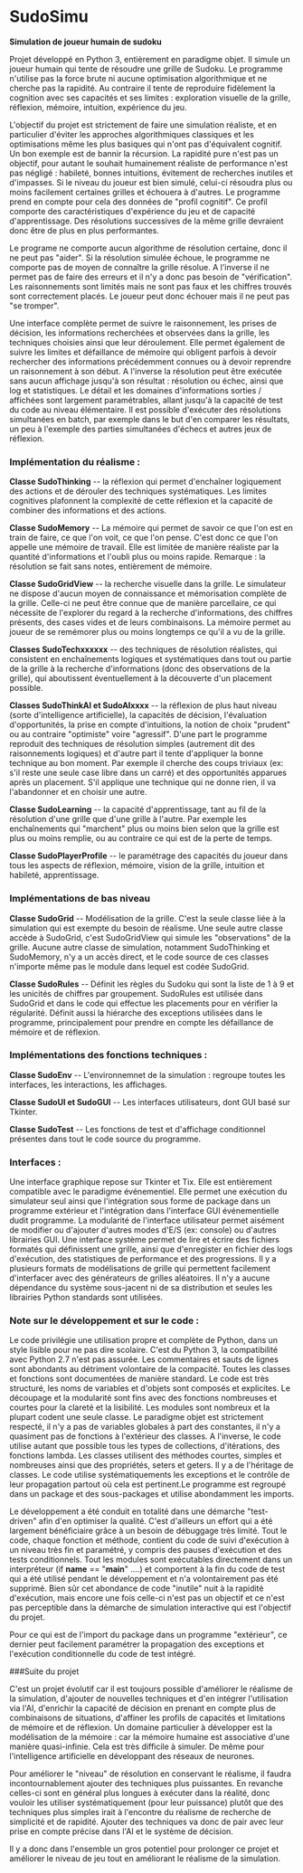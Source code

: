 # SudoSimu
**Simulation de joueur humain de sudoku**

Projet développé en Python 3, entièrement en paradigme objet. Il simule un joueur humain qui tente de résoudre une grille de Sudoku. Le programme n'utilise pas la force brute ni aucune optimisation algorithmique et ne cherche pas la rapidité. Au contraire il tente de reproduire fidèlement la cognition avec ses capacités et ses limites : exploration visuelle de la grille, réflexion, mémoire, intuition, expérience du jeu.

L'objectif du projet est strictement de faire une simulation réaliste, et en particulier d'éviter les approches algorithmiques classiques et les optimisations même les plus basiques qui n'ont pas d'équivalent cognitif. Un bon exemple est de bannir la récursion. La rapidité pure n'est pas un objectif, pour autant le souhait humainement réaliste de performance n'est pas négligé : habileté, bonnes intuitions, évitement de recherches inutiles et d'impasses.
Si le niveau du joueur est bien simulé, celui-ci résoudra plus ou moins facilement certaines grilles et échouera à d'autres. Le programme prend en compte pour cela des données de "profil cognitif". Ce profil comporte des caractéristiques d'expérience du jeu et de capacité d'apprentissage. Des résolutions successives de la même grille devraient donc être de plus en plus performantes.

Le programe ne comporte aucun algorithme de résolution certaine, donc il ne peut pas "aider". Si la résolution simulée échoue, le programme ne comporte pas de moyen de connaître la grille résolue. A l'inverse il ne permet pas de faire des erreurs et il n'y a donc pas besoin de "vérification". Les raisonnements sont limités mais ne sont pas faux et les chiffres trouvés sont correctement placés. Le joueur peut donc échouer mais il ne peut pas "se tromper".

Une interface complète permet de suivre le raisonnement, les prises de décision, les informations recherchées et observées dans la grille, les techniques choisies ainsi que leur déroulement. Elle permet également de suivre les limites et défaillance de mémoire qui obligent parfois à devoir rechercher des informations précédemment connues ou à devoir reprendre un raisonnement à son début. A l'inverse la résolution peut être exécutée sans aucun affichage jusqu'à son résultat : résolution ou échec, ainsi que log et statistiques. Le détail et les domaines d'informations sorties / affichées sont largement paramétrables, allant jusqu'à la capacité de test du code au niveau élémentaire. 
Il est possible d'exécuter des résolutions simultanées en batch, par exemple dans le but d'en comparer les résultats, un peu à l'exemple des parties simultanées d'échecs et autres jeux de réflexion.

### Implémentation du réalisme :

**Classe SudoThinking** -- la réflexion qui permet d'enchaîner logiquement des actions et de dérouler des techniques systématiques. Les limites cognitives plafonnent la complexité de cette réflexion et la capacité de combiner des informations et des actions.

**Classe SudoMemory** -- La mémoire qui permet de savoir ce que l'on est en train de faire, ce que l'on voit, ce que l'on pense. C'est donc ce que l'on appelle une mémoire de travail. Elle est limitée de manière réaliste par la quantité d'informations et l'oubli plus ou moins rapide.
Remarque : la résolution se fait sans notes, entièrement de mémoire.

**Classe SudoGridView** -- la recherche visuelle dans la grille. Le simulateur ne dispose d'aucun moyen de connaissance et mémorisation complète de la grille. Celle-ci ne peut être connue que de manière parcellaire, ce qui nécessite de l'explorer du regard à la recherche d'informations, des chiffres présents, des cases vides et de leurs combinaisons. La mémoire permet au joueur de se remémorer plus ou moins longtemps ce qu'il a vu de la grille.

**Classes SudoTechxxxxxx** -- des techniques de résolution réalistes, qui consistent en enchaînements logiques et systématiques dans tout ou partie de la grille à la recherche d'informations (donc des observations de la grille), qui aboutissent éventuellement à la découverte d'un placement possible.

**Classes SudoThinkAI et SudoAIxxxx** -- la réflexion de plus haut niveau (sorte d'intelligence artificielle), la capacités de décision, l'évaluation d'opportunités, la prise en compte d'intuitions, la notion de choix "prudent" ou au contraire "optimiste" voire "agressif". D'une part le programme reproduit des techniques de résolution simples (autrement dit des raisonnements logiques) et d'autre part il tente d'appliquer la bonne technique au bon moment. Par exemple il cherche des coups triviaux (ex: s'il reste une seule case libre dans un carré) et des opportunités apparues après un placement. S'il applique une technique qui ne donne rien, il va l'abandonner et en choisir une autre.

**Classe SudoLearning** -- la capacité d'apprentissage, tant au fil de la résolution d'une grille que d'une grille à l'autre. Par exemple les enchaînements qui "marchent" plus ou moins bien selon que la grille est plus ou moins remplie, ou au contraire ce qui est de la perte de temps.

**Classe SudoPlayerProfile** -- le paramétrage des capacités du joueur dans tous les aspects de réflexion, mémoire, vision de la grille, intuition et habileté, apprentissage.

### Implémentations de bas niveau

**Classe SudoGrid** -- Modélisation de la grille. C'est la seule classe liée à la simulation qui est exempte du besoin de réalisme. 
Une seule autre classe accède à SudoGrid, c'est SudoGridView qui simule les "observations" de la grille. Aucune autre classe de simulation, notamment SudoThinking et SudoMemory, n'y a un accès direct, et le code source de ces classes n'importe même pas le module dans lequel est codée SudoGrid.

**Classe SudoRules** -- Définit les règles du Sudoku qui sont la liste de 1 à 9 et les unicités de chiffres par groupement. SudoRules est utilisée dans SudoGrid et dans le code qui effectue les placements pour en vérifier la régularité. Définit aussi la hiérarche des exceptions utilisées dans le programme, principalement pour prendre en compte les défaillance de mémoire et de réflexion.

### Implémentations des fonctions techniques :

**Classe SudoEnv** -- L'environnemnet de la simulation : regroupe toutes les interfaces, les interactions, les affichages.

**Classe SudoUI et SudoGUI** -- Les interfaces utilisateurs, dont GUI basé sur Tkinter.

**Classe SudoTest** -- Les fonctions de test et d'affichage conditionnel présentes dans tout le code source du programme.

### Interfaces :

Une interface graphique repose sur Tkinter et Tix. Elle est entièrement compatible avec le paradigme événementiel. Elle permet une exécution du simulateur seul ainsi que l'intégration sous forme de package dans un programme extérieur et l'intégration dans l'interface GUI événementielle dudit programme.
La modularité de l'interface utilisateur permet aisément de modifier ou d'ajouter d'autres modes d'E/S (ex: console) ou d'autres librairies GUI.
Une interface système permet de lire et écrire des fichiers formatés qui définissent une grille, ainsi que d'enregister en fichier des logs d'exécution, des statistiques de performance et des progressions. Il y a plusieurs formats de modélisations de grille qui permettent facilement d'interfacer avec des générateurs de grilles aléatoires.
Il n'y a aucune dépendance du système sous-jacent ni de sa distribution et seules les librairies Python standards sont utilisées.


### Note sur le développement et sur le code : 

Le code privilégie une utilisation propre et complète de Python, dans un style lisible pour ne pas dire scolaire. C'est du Python 3, la compatibilité avec Python 2.7 n'est pas assurée. Les commentaires et sauts de lignes sont abondants au détriment volontaire de la compacité. Toutes les classes et fonctions sont documentées de manière standard.
Le code est très structuré, les noms de variables et d'objets sont composés et explicites. Le découpage et la modularité sont fins avec des fonctions nombreuses et courtes pour la clareté et la lisibilité. Les modules sont nombreux et la plupart codent une seule classe. Le paradigme objet est strictement respecté, il n'y a pas de variables globales à part des constantes, il n'y a quasiment pas de fonctions à l'extérieur des classes. A l'inverse, le code utilise autant que possible tous les types de collections, d'itérations, des fonctions lambda. Les classes utilisent des méthodes courtes, simples et nombreuses ainsi que des propriétés, seters et geters. Il y a de l'héritage de classes. Le code utilise systématiquements les exceptions et le contrôle de leur propagation partout où cela est pertinent.Le programme est regroupé dans un package et des sous-packages et utilise abondamment les imports. 

Le développement a été conduit en totalité dans une démarche "test-driven" afin d'en optimiser la qualité. C'est d'ailleurs un effort qui a été largement bénéficiaire grâce à un besoin de débuggage très limité. Tout le code, chaque fonction et méthode, contient du code de suivi d'exécution à un niveau très fin et paramétré, y compris des pauses d'exécution et des tests conditionnels. 
Tout les modules sont exécutables directement dans un interpréteur (if __name__ == "__main__" ....) et comportent à la fin du code de test qui a été utilisé pendant le développement et n'a volontairement pas été supprimé. Bien sûr cet abondance de code "inutile" nuit à la rapidité d'exécution, mais encore une fois celle-ci n'est pas un objectif et ce n'est pas perceptible dans la démarche de simulation interactive qui est l'objectif du projet.

Pour ce qui est de l'import du package dans un programme "extérieur", ce dernier peut facilement paramétrer la propagation des exceptions et l'exécution conditionnelle du code de test intégré.

###Suite du projet

C'est un projet évolutif car il est toujours possible d'améliorer le réalisme de la simulation, d'ajouter de nouvelles techniques et d'en intégrer l'utilisation via l'AI, d'enrichir la capacité de décision en prenant en compte plus de combinaisons de situations, d'affiner les profils de capacités et limitations de mémoire et de réflexion. Un domaine particulier à développer est la modélisation de la mémoire : car la mémoire humaine est associative d'une manière quasi-infinie. Cela est très difficile à simuler. De même pour l'intelligence artificielle en développant des réseaux de neurones.

Pour améliorer le "niveau" de résolution en conservant le réalisme, il faudra incontournablement ajouter des techniques plus puissantes. En revanche celles-ci sont en général plus longues à exécuter dans la réalité, donc vouloir les utiliser systématiquement (pour leur puissance) plutôt que des techniques plus simples irait à l'encontre du réalisme de recherche de simplicité et de rapidité. Ajouter des techniques va donc de pair avec leur prise en compte précise dans l'AI et le système de décision.

Il y a donc dans l'ensemble un gros potentiel pour prolonger ce projet et améliorer le niveau de jeu tout en améliorant le réalisme de la simulation.
